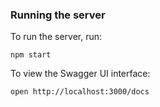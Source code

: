 ### Running the server
To run the server, run:

```
npm start
```

To view the Swagger UI interface:

```
open http://localhost:3000/docs
```
